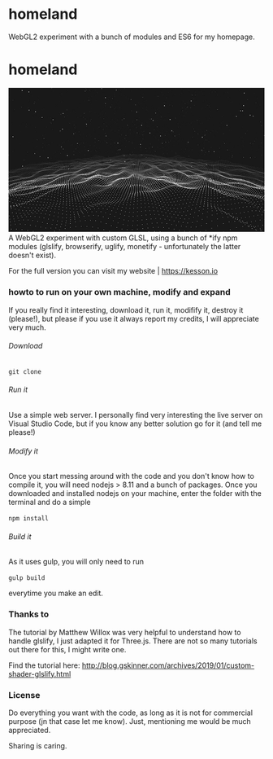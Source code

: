 # homeland
 WebGL2 experiment with a bunch of modules and ES6 for my homepage.
# homeland

![image](https://raw.githubusercontent.com/KessonDalef/homeland/master/screenshots/screen1.jpg)
A WebGL2 experiment with custom GLSL, using a bunch of *ify npm modules (glslify, browserify, uglify, monetify - unfortunately the latter doesn't exist).

For the full version you can visit my website | https://kesson.io

### howto to run on your own machine, modify and expand
If you really find it interesting, download it, run it, modifify it, destroy it (please!), but please if you use it always report my credits, I will appreciate very much.

###### Download

`git clone `

###### Run it
Use a simple web server. I personally find very interesting the live server on Visual Studio Code, but if you know any better solution go for it (and tell me please!)

###### Modify it
Once you start messing around with the code and you don't know how to compile it, you will need nodejs > 8.11 and a bunch of packages. Once you downloaded and installed nodejs on your machine, enter the folder with the terminal and do a simple

`npm install`

###### Build it
As it uses gulp, you will only need to run 

`gulp build`

everytime you make an edit.

### Thanks to

The tutorial by Matthew Willox was very helpful to understand how to handle glslify, I just adapted it for Three.js. There are not so many tutorials out there for this, I might write one.

Find the tutorial here: http://blog.gskinner.com/archives/2019/01/custom-shader-glslify.html

### License
Do everything you want with the code, as long as it is not for commercial purpose (jn that case let me know). Just, mentioning me would be much appreciated. 

Sharing is caring.